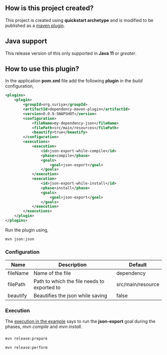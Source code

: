 
## How is this project created?

This project is created using **quickstart archetype** and is modified to be published as 
a [maven plugin](https://maven.apache.org/guides/plugin/guide-java-plugin-development.html).

## Java support

This release version of this only supported in **Java 11** or *greater*.

## How to use this plugin?

In the application **pom.xml** file add the following **plugin** in the *build* configuration,
```xml
<plugins>
    <plugin>
        <groupId>org.suriya</groupId>
        <artifactId>dependency-maven-plugin</artifactId>
        <version>0.0.9-SNAPSHOT</version>
        <configuration>
            <fileName>my-dependency-json</fileName>
            <filePath>src/main/resources</filePath>
            <beautify>true</beautify>
        </configuration>
        <executions>
            <execution>
                <id>json-export-while-compile</id>
                <phase>compile</phase>
                <goals>
                    <goal>json-export</goal>
                </goals>
            </execution>
            <execution>
                <id>json-export-while-install</id>
                <phase>install</phase>
                <goals>
                    <goal>json-export</goal>
                </goals>
            </execution>
        </executions>
    </plugin>
</plugins>
```

Run the plugin using,
```cmd
mvn json:json
```

### Configuration

|Name|Description| Default           |
|-|-|-------------------|
|fileName| Name of the file                          | dependency        |
|filePath| Path to which the file needs to exported to | src/main/resource |
|beautify| Beautifies the json while saving          | false             |

### Execution

The [execution in the example](#how-to-use-this-plugin) says to run the **json-export** goal during the phases, *mvn compile* and *mvn install*. 

###

```cmd
mvn release:prepare
```

```
mvn release:perform
```
